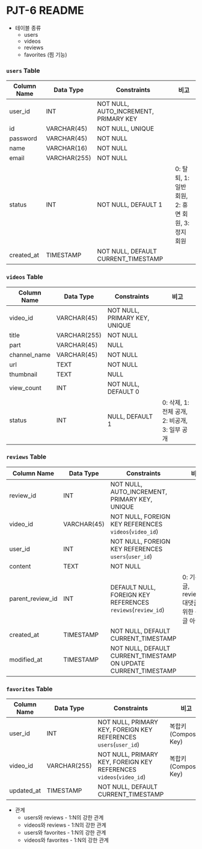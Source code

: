 # PJT-6 README

- 테이블 종류
  - users
  - videos
  - reviews
  - favorites (찜 기능)

### `users` Table

| Column Name | Data Type    | Constraints                           | 비고                                              |
| ----------- | ------------ | ------------------------------------- | ------------------------------------------------- |
| user_id     | INT          | NOT NULL, AUTO_INCREMENT, PRIMARY KEY |                                                   |
| id          | VARCHAR(45)  | NOT NULL, UNIQUE                      |                                                   |
| password    | VARCHAR(45)  | NOT NULL                              |                                                   |
| name        | VARCHAR(16)  | NOT NULL                              |                                                   |
| email       | VARCHAR(255) | NOT NULL                              |                                                   |
| status      | INT          | NOT NULL, DEFAULT 1                   | 0: 탈퇴, 1: 일반 회원, 2: 휴면 회원, 3: 정지 회원 |
| created_at  | TIMESTAMP    | NOT NULL, DEFAULT CURRENT_TIMESTAMP   |                                                   |

### `videos` Table

| Column Name  | Data Type    | Constraints                   | 비고                                           |
| ------------ | ------------ | ----------------------------- | ---------------------------------------------- |
| video_id     | VARCHAR(45)  | NOT NULL, PRIMARY KEY, UNIQUE |                                                |
| title        | VARCHAR(255) | NOT NULL                      |                                                |
| part         | VARCHAR(45)  | NULL                          |                                                |
| channel_name | VARCHAR(45)  | NOT NULL                      |                                                |
| url          | TEXT         | NOT NULL                      |                                                |
| thumbnail    | TEXT         | NULL                          |                                                |
| view_count   | INT          | NOT NULL, DEFAULT 0           |                                                |
| status       | INT          | NULL, DEFAULT 1               | 0: 삭제, 1: 전체 공개, 2: 비공개, 3: 일부 공개 |

### `reviews` Table

| Column Name    | Data Type    | Constraints                                                     | 비고                                                 |
| -------------- | ------------ | --------------------------------------------------------------- | ---------------------------------------------------- |
| review_id      | INT          | NOT NULL, AUTO_INCREMENT, PRIMARY KEY, UNIQUE                   |                                                      |
| video_id       | VARCHAR(45)  | NOT NULL, FOREIGN KEY REFERENCES `videos`(`video_id`)           |                                                      |
| user_id        | INT          | NOT NULL, FOREIGN KEY REFERENCES `users`(`user_id`)             |                                                      |
| content        | TEXT         | NOT NULL                                                        |                                                      |
| parent_review_id | INT        | DEFAULT NULL, FOREIGN KEY REFERENCES `reviews`(`review_id`)     | 0: 기본 댓글, review_id: 대댓글을 위한 원댓글 아이디          |
| created_at     | TIMESTAMP    | NOT NULL, DEFAULT CURRENT_TIMESTAMP                             |                                                      |
| modified_at    | TIMESTAMP    | NOT NULL, DEFAULT CURRENT_TIMESTAMP ON UPDATE CURRENT_TIMESTAMP |                                                      |

### `favorites` Table

| Column Name | Data Type    | Constraints                                                                    | 비고                |
|------------|--------------|--------------------------------------------------------------------------------|---------------------|
| user_id    | INT          | NOT NULL, PRIMARY KEY, FOREIGN KEY REFERENCES `users`(`user_id`)               | 복합키(Composite Key)|
| video_id   | VARCHAR(255) | NOT NULL, PRIMARY KEY, FOREIGN KEY REFERENCES `videos`(`video_id`)             | 복합키(Composite Key)|
| updated_at | TIMESTAMP    | NOT NULL, DEFAULT CURRENT_TIMESTAMP                                            |                     |

- 관계
  - users와 reviews - 1:N의 강한 관계
  - videos와 reviews - 1:N의 강한 관계
  - users와 favorites - 1:N의 강한 관계
  - videos와 favorites - 1:N의 강한 관계
